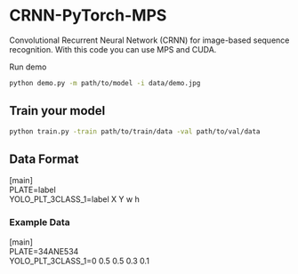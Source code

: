 # CRNN-PyTorch-MPS
 Convolutional Recurrent Neural Network (CRNN) for image-based sequence recognition. 
 With this code you can use MPS and CUDA.

 Run demo

  ```sh
  python demo.py -m path/to/model -i data/demo.jpg
  ```

## Train your model

  ```sh
  python train.py -train path/to/train/data -val path/to/val/data
  ```
## Data Format
 [main] \
 PLATE=label \
 YOLO_PLT_3CLASS_1=label X Y w h 
### Example Data
 [main] <br />
 PLATE=34ANE534 <br />
 YOLO_PLT_3CLASS_1=0 0.5 0.5 0.3 0.1 <br />
 
